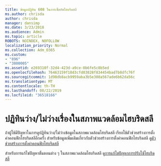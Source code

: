```yaml
---
title: ข้อมูลปฏิทิน 608 ในการเซ็ตอัพไฮบริดสลี
ms.author: chrisda
author: chrisda
manager: dansimp
ms.date: 3/23/2018
ms.audience: Admin
ms.topic: article
ROBOTS: NOINDEX, NOFOLLOW
localization_priority: Normal
ms.collection: Adm_O365
ms.custom:
- "896"
- "3800005"
ms.assetid: e269310f-32d4-423d-a9ce-0b6fe5c8b5ed
ms.openlocfilehash: 76463159f18d3cfd03828f834454bad7b8dfc76f
ms.sourcegitcommit: 1d98db8acb9959aba3b5e308a567ade6b62da56c
ms.translationtype: MT
ms.contentlocale: th-TH
ms.lasthandoff: 08/22/2019
ms.locfileid: "36518166"
---
```

# <a name="calendar-freebusy-issues-in-hybrid-environments"></a>ปฏิทินว่าง/ไม่ว่างเรื่องในสภาพแวดล้อมไฮบริดสลี

ถ้าผู้ใช้มีปัญหาในการดูปฏิทินว่าง/ไม่ว่างข้อมูลในสภาพแวดล้อมไฮบริดสลี เรียกใช้ตัวช่วยสร้างการตั้งค่าคอนฟิกไฮบริดสลีอีกครั้ง สำหรับข้อมูลเพิ่มเติมเกี่ยวกับตัวช่วยสร้างการตั้งค่าคอนฟิกไฮบริดสลี ดู[ตัวช่วยสร้างการตั้งค่าคอนฟิกไฮบริดสลี](https://go.microsoft.com/fwlink/p/?linkid=528149)

สำหรับการแก้ไขปัญหาขั้นตอนต่าง ๆ ในสภาพแวดล้อมไฮบริดสลี ดู[การแก้ไขปัญหาการปรับใช้ไฮบริดสลี](https://technet.microsoft.com/library/jj659053.aspx)
